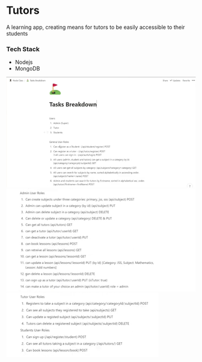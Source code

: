 # Tutors
 A learning app, creating means for tutors to be easily accessible to their students
 ### Tech Stack
 - Nodejs
 - MongoDB

![picture explaining task functionalities](https://github.com/JoshuaMonyei/Tutors/blob/24f5515bf41a7deeb1accc05adc793307a95b696/Tutor%20I.png)
![picture explaining task functionalities](https://github.com/JoshuaMonyei/Tutors/blob/24f5515bf41a7deeb1accc05adc793307a95b696/Tutor%20II.png)
![picture explaining task functionalities](https://github.com/JoshuaMonyei/Tutors/blob/24f5515bf41a7deeb1accc05adc793307a95b696/Tutor%20III.png)
